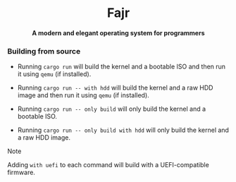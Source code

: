 <p align="center">
    <h1 align="center"> Fajr </h1>
</p>

<p align="center">
    <h4 align="center"> A modern and elegant operating system for programmers </h4>
</p>

### Building from source

- Running `cargo run` will build the kernel and a bootable ISO and then run it using `qemu` (if installed).

- Running `cargo run -- with hdd` will build the kernel and a raw HDD image and then run it using `qemu` (if installed).

- Running `cargo run -- only build` will only build the kernel and a bootable ISO.

- Running `cargo run -- only build with hdd` will only build the kernel and a raw HDD image.

> [!NOTE]
> Adding `with uefi` to each command will build with a UEFI-compatible firmware.
